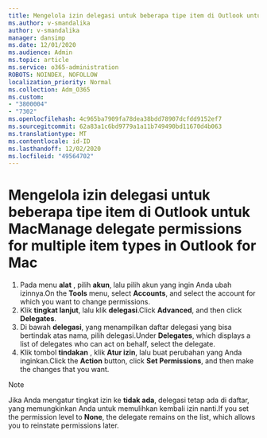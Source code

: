 ```yaml
---
title: Mengelola izin delegasi untuk beberapa tipe item di Outlook untuk Mac
ms.author: v-smandalika
author: v-smandalika
manager: dansimp
ms.date: 12/01/2020
ms.audience: Admin
ms.topic: article
ms.service: o365-administration
ROBOTS: NOINDEX, NOFOLLOW
localization_priority: Normal
ms.collection: Adm_O365
ms.custom:
- "3800004"
- "7302"
ms.openlocfilehash: 4c965ba7909fa78dea38bdd78907dcfdd9152ef7
ms.sourcegitcommit: 62a83a1c6bd9779a1a11b749490bd11670d4b063
ms.translationtype: MT
ms.contentlocale: id-ID
ms.lasthandoff: 12/02/2020
ms.locfileid: "49564702"
---
```

# <a name="manage-delegate-permissions-for-multiple-item-types-in-outlook-for-mac"></a><span data-ttu-id="24170-102">Mengelola izin delegasi untuk beberapa tipe item di Outlook untuk Mac</span><span class="sxs-lookup"><span data-stu-id="24170-102">Manage delegate permissions for multiple item types in Outlook for Mac</span></span>

1. <span data-ttu-id="24170-103">Pada menu **alat** , pilih **akun**, lalu pilih akun yang ingin Anda ubah izinnya.</span><span class="sxs-lookup"><span data-stu-id="24170-103">On the **Tools** menu, select **Accounts**, and select the account for which you want to change permissions.</span></span>
2. <span data-ttu-id="24170-104">Klik **tingkat lanjut**, lalu klik **delegasi**.</span><span class="sxs-lookup"><span data-stu-id="24170-104">Click **Advanced**, and then click **Delegates**.</span></span>
3. <span data-ttu-id="24170-105">Di bawah **delegasi**, yang menampilkan daftar delegasi yang bisa bertindak atas nama, pilih delegasi.</span><span class="sxs-lookup"><span data-stu-id="24170-105">Under **Delegates**, which displays a list of delegates who can act on behalf, select the delegate.</span></span>
4. <span data-ttu-id="24170-106">Klik tombol **tindakan** , klik **Atur izin**, lalu buat perubahan yang Anda inginkan.</span><span class="sxs-lookup"><span data-stu-id="24170-106">Click the **Action** button, click **Set Permissions**, and then make the changes that you want.</span></span>

> [!NOTE]
> <span data-ttu-id="24170-107">Jika Anda mengatur tingkat izin ke **tidak ada**, delegasi tetap ada di daftar, yang memungkinkan Anda untuk memulihkan kembali izin nanti.</span><span class="sxs-lookup"><span data-stu-id="24170-107">If you set the permission level to **None**, the delegate remains on the list, which allows you to reinstate permissions later.</span></span>
